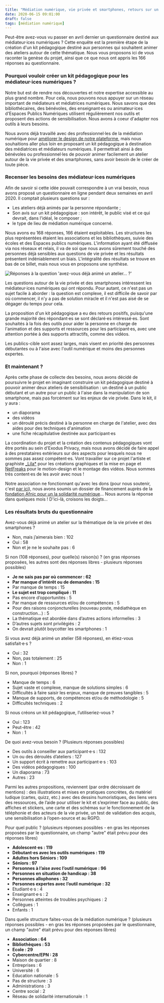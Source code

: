```yaml
---
title: "Médiation numérique, vie privée et smartphones, retours sur un questionnaire"
date: 2020-06-15 09:01:00
draft: false
tags: [médiation numérique]
---
```


Peut-être avez-vous vu passer en avril dernier un questionnaire destiné aux médiateur·ices numériques ? Cette enquête est la première étape de la création d'un kit pédagogique destiné aux personnes qui souhaitent animer des ateliers autour de cette thématique. Nous vous proposons ici de vous raconter la genèse du projet, ainsi que ce que nous ont appris les 166 réponses au questionnaire.

### Pourquoi vouloir créer un kit pédagogique pour les médiateur·ices numériques ?

Notre but est de rendre nos découvertes et notre expertise accessible au plus grand nombre. Pour cela, nous pouvons nous appuyer sur un réseau important de médiateurs et médiatrices numériques. Nous savons que des bibliothécaires, des bénévoles, des enseignant·es ou animateur·ices d'Espaces Publics Numériques utilisent régulièrement nos outils et proposent des actions de sensibilisation. Nous avons à coeur d'adapter nos outils à leurs besoins.

Nous avons déjà travaillé avec des professionnel·les de la médiation numérique pour [améliorer le design de notre plateforme](https://framablog.org/2019/11/29/collaborer-pour-un-design-plus-accessible-lexemple-dexodus-privacy/), mais nous souhaitions aller plus loin en proposant un kit pédagogique à destination des médiatrices et médiateurs numériques. Il permettrait ainsi à des bénévoles ou professionnel·les de pouvoir animer facilement un atelier autour de la vie privée et des smartphones, sans avoir besoin de le créer de toute pièce.

### Recenser les besoins des médiateur·ices numériques

Afin de savoir si cette idée pouvait correspondre à un vrai besoin, nous avons proposé un questionnaire en ligne pendant deux semaines en avril 2020. Il comptait plusieurs questions sur :

* Les ateliers déjà animés par la personne répondante ;
* Son avis sur un kit pédagogique : son intérêt, le public visé et ce qui devrait, dans l'idéal, le composer ;
* le type de lieu de médiation numérique concerné.

Nous avons eu 168 réponses, 166 étaient exploitables. Les structures les plus représentées étaient les associations et les bibliothèques, suivie des écoles et des Espaces publics numériques. L'information ayant été diffusée via nos réseaux et relais, il va de soi que nous avons sûrement touché des personnes déjà sensibles aux questions de vie privée et les résultats présentent indéniablement un biais. L'intégralité des résultats se trouve en bas de ce billet, mais nous vous en proposons une synthèse.

![Réponses à la question 'avez-vous déjà animé un atelier... ?'](/media/post/mednum/mednum1.jpg)

Les questions autour de la vie privée et des smartphones intéressent les médiateur·ices numériques qui ont répondu. Pour autant, ce n'est pas un sujet facile à aborder : la question est complexe, il est difficile de savoir par où commencer, il n'y a pas de solution miracle et il n'est pas aisé de se dégager du temps pour cela.

La proposition d'un kit pédagogique a eu des retours positifs, puisqu'une grande majorité des répondant·es se sont déclaré·es intéressé·es. Sont souhaités à la fois des outils pour aider la personne en charge de l'animation et des supports et ressources pour les participant·es, avec une attention portée à des supports attractifs, comme des vidéos.

Les publics-cible sont assez larges, mais visent en priorité des personnes débutantes ou à l'aise avec l'outil numérique et moins des personnes expertes.

### Et maintenant ?

Après cette phase de collecte des besoins, nous avons décidé de poursuivre le projet en imaginant construire un kit pédagogique destiné à pouvoir animer deux ateliers de sensibilisation : un destiné à un public débutant et un autre pour un public à l'aise dans la manipulation de son smartphone, mais pas forcément sur les enjeux de vie privée. Dans le kit, il y aura :

* un diaporama
* des vidéos
* un déroulé précis destiné à la personne en charge de l'atelier, avec des aides pour des techniques d'animation
* une fiche récapitulative destinée aux participant·es

La coordination du projet et la création des contenus pédagogiques vont être portés au sein d'Exodus Privacy, mais nous avons décidé de faire appel à des prestataires extérieurs sur des aspects pour lesquels nous ne sommes pas assez compétent·es. Vont travailler sur ce projet  l'artiste et graphiste [_Lila*](https://lila.ink/) pour les créations graphiques et la mise en page et [NetFreaks](https://twitter.com/NetFreaksFr) pour le motion-design et le montage des vidéos. Nous sommes très content·es de les avoir avec nous !

Notre association ne fonctionnant qu'avec les dons (pour nous soutenir, c'est [par ici](https://exodus-privacy.eu.org/fr/page/contribute/)), nous avons soumis un dossier de financement auprès de la [fondation Afnic pour un la solidarité numérique](https://www.fondation-afnic.fr/fr/Accueil.htm)... Nous aurons la réponse dans quelques mois ! D'ici-là, croisons les doigts...

### Les résultats bruts du questionnaire

Avez-vous déjà animé un atelier sur la thématique de la vie privée et des smartphones ?

* Non, mais j’aimerais bien : 102
* Oui : 58
* Non et je ne le souhaite pas : 6

Si non (108 réponses), pour quelle(s) raison(s) ? (en gras réponses proposées, les autres sont des réponses libres - plusieurs réponses possibles)

* **Je ne sais pas par où commencer : 62**
* **Par manque d’intérêt ou de demandes : 15**
* Par manque de temps : 15
* **Le sujet est trop compliqué : 11**
* Pas encore d’opportunités : 5
* Par manque de ressources et/ou de compétences : 5
* Pour des raisons conjoncturelles (nouveau poste, médiathèque en construction…) : 5
* La thématique est abordée dans d’autres actions informelles : 3
* D’autres sujets sont privilégiés : 2
* On devrait plutôt boycotter les smartphones : 1

Si vous avez déjà animé un atelier (58 réponses), en étiez-vous satisfait·e·s ?

* Oui : 32
* Non, pas totalement : 25
* Non : 1

Si non, pourquoi (réponses libres) ?

* Manque de temps : 6
* Sujet vaste et complexe, manque de solutions simples : 6
* Difficultés à faire saisir les enjeux, manque de preuves tangibles : 5
* Manque de supports, de compétences et/ou de méthodologie : 5
* Difficultés techniques : 2

Si nous créons un kit pédagogique, l’utiliseriez-vous ?

* Oui : 123
* Peut-être : 42
* Non : 1

De quoi avez-vous besoin ? (Plusieurs réponses possibles)

* Des outils à conseiller aux participant·e·s : 132
* Un ou des déroulés d’ateliers : 127
* Un support écrit à remettre aux participant·e·s : 103
* Des vidéos pédagogiques : 100
* Un diaporama : 73
* Autres : 23

Parmi les autres propositions, reviennent (par ordre décroissant de mentions) : des illustrations et mises en pratiques concrètes, du matériel ludique (cartes, quizz, etc.) avec des dessins humoristiques, des liens vers des ressources, de l’aide pour utiliser le kit et s’exprimer face au public, des affiches et stickers, une carte et des schémas sur le fonctionnement de la téléphonie et des acteurs de la vie privée, un test de validation des acquis, une sensibilisation à l’open-source et au RGPD.

Pour quel public ? (plusieurs réponses possibles - en gras les réponses proposées par le questionnaire, un champ "autre" était prévu pour des réponses libres)

* **Adolescent·es : 119**
* **Débutant·es avec les outils numériques : 119**
* **Adultes hors Séniors : 109**
* **Séniors : 97**
* **Personnes à l’aise avec l’outil numérique : 96**
* **Personnes en situation de handicap : 38**
* **Personnes allophones : 32**
* **Personnes expertes avec l’outil numérique : 32**
* Etudiant·e·s : 4
* Enseignant·e·s : 2
* Personnes atteintes de troubles psychiques : 2
* Collègues : 1
* Enfants : 1

Dans quelle structure faites-vous de la médiation numérique ? (plusieurs réponses possibles - en gras les réponses proposées par le questionnaire, un champ "autre" était prévu pour des réponses libres)

* **Association : 64**
* **Bibliothèques : 53**
* **Ecole : 29**
* **Cybercentre/EPN : 28**
* Maison de quartier : 8
* Entreprises : 6
* Université : 6
* Education nationale : 5
* Pas de structure : 3
* Administrations : 3
* Centre social : 2
* Réseau de solidarité internationale : 1
